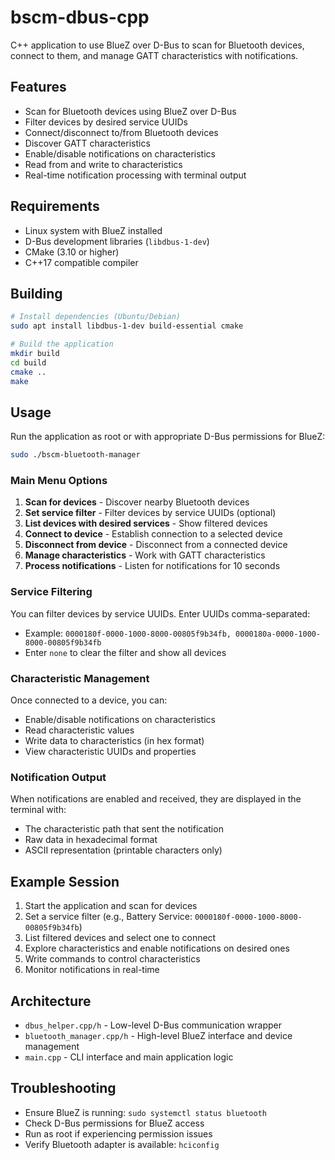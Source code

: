 # bscm-dbus-cpp

C++ application to use BlueZ over D-Bus to scan for Bluetooth devices, connect to them, and manage GATT characteristics with notifications.

## Features

- Scan for Bluetooth devices using BlueZ over D-Bus
- Filter devices by desired service UUIDs
- Connect/disconnect to/from Bluetooth devices
- Discover GATT characteristics
- Enable/disable notifications on characteristics
- Read from and write to characteristics
- Real-time notification processing with terminal output

## Requirements

- Linux system with BlueZ installed
- D-Bus development libraries (`libdbus-1-dev`)
- CMake (3.10 or higher)
- C++17 compatible compiler

## Building

```bash
# Install dependencies (Ubuntu/Debian)
sudo apt install libdbus-1-dev build-essential cmake

# Build the application
mkdir build
cd build
cmake ..
make
```

## Usage

Run the application as root or with appropriate D-Bus permissions for BlueZ:

```bash
sudo ./bscm-bluetooth-manager
```

### Main Menu Options

1. **Scan for devices** - Discover nearby Bluetooth devices
2. **Set service filter** - Filter devices by service UUIDs (optional)
3. **List devices with desired services** - Show filtered devices
4. **Connect to device** - Establish connection to a selected device
5. **Disconnect from device** - Disconnect from a connected device
6. **Manage characteristics** - Work with GATT characteristics
7. **Process notifications** - Listen for notifications for 10 seconds

### Service Filtering

You can filter devices by service UUIDs. Enter UUIDs comma-separated:
- Example: `0000180f-0000-1000-8000-00805f9b34fb, 0000180a-0000-1000-8000-00805f9b34fb`
- Enter `none` to clear the filter and show all devices

### Characteristic Management

Once connected to a device, you can:
- Enable/disable notifications on characteristics
- Read characteristic values
- Write data to characteristics (in hex format)
- View characteristic UUIDs and properties

### Notification Output

When notifications are enabled and received, they are displayed in the terminal with:
- The characteristic path that sent the notification
- Raw data in hexadecimal format
- ASCII representation (printable characters only)

## Example Session

1. Start the application and scan for devices
2. Set a service filter (e.g., Battery Service: `0000180f-0000-1000-8000-00805f9b34fb`)
3. List filtered devices and select one to connect
4. Explore characteristics and enable notifications on desired ones
5. Write commands to control characteristics
6. Monitor notifications in real-time

## Architecture

- `dbus_helper.cpp/h` - Low-level D-Bus communication wrapper
- `bluetooth_manager.cpp/h` - High-level BlueZ interface and device management
- `main.cpp` - CLI interface and main application logic

## Troubleshooting

- Ensure BlueZ is running: `sudo systemctl status bluetooth`
- Check D-Bus permissions for BlueZ access
- Run as root if experiencing permission issues
- Verify Bluetooth adapter is available: `hciconfig`

